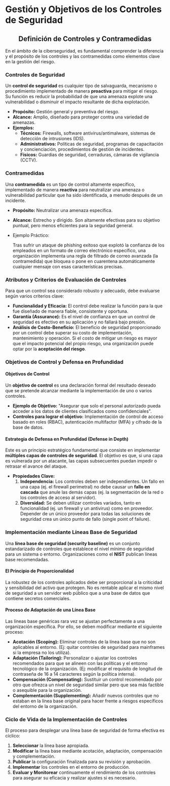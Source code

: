 # Gestión y Objetivos de los Controles de Seguridad

<h2 align="center">Definición de Controles y Contramedidas</h2>

En el ámbito de la ciberseguridad, es fundamental comprender la diferencia y el propósito de los controles y las contramedidas como elementos clave en la gestión del riesgo.

### &#x20;Controles de Seguridad

Un **control de seguridad** es cualquier tipo de salvaguarda, mecanismo o procedimiento implementado de manera **proactiva** para mitigar el riesgo. Su función es reducir la probabilidad de que una amenaza explote una vulnerabilidad o disminuir el impacto resultante de dicha explotación.

* **Propósito:** Gestión general y preventiva del riesgo.
* **Alcance:** Amplio, diseñado para proteger contra una variedad de amenazas.
* **Ejemplos:**
  * **Técnicos:** Firewalls, software antivirus/antimalware, sistemas de detección de intrusiones (IDS).
  * **Administrativos:** Políticas de seguridad, programas de capacitación y concienciación, procedimientos de gestión de incidentes.
  * **Físicos:** Guardias de seguridad, cerraduras, cámaras de vigilancia (CCTV).

### Contramedidas

Una **contramedida** es un tipo de control altamente específico, implementado de manera **reactiva** para neutralizar una amenaza o vulnerabilidad particular que ha sido identificada, a menudo después de un incidente.

* **Propósito:** Neutralizar una amenaza específica.
* **Alcance:** Estrecho y dirigido. Son altamente efectivas para su objetivo puntual, pero menos eficientes para la seguridad general.
*   Ejemplo Práctico:

    Tras sufrir un ataque de phishing exitoso que explotó la confianza de los empleados en un formato de correo electrónico específico, una organización implementa una regla de filtrado de correo avanzada (la contramedida) que bloquea o pone en cuarentena automáticamente cualquier mensaje con esas características precisas.

### Atributos y Criterios de Evaluación de Controles

Para que un control sea considerado robusto y adecuado, debe evaluarse según varios criterios clave:

* **Funcionalidad y Eficacia:** El control debe realizar la función para la que fue diseñado de manera fiable, consistente y oportuna.
* **Garantía (Assurance):** Es el nivel de confianza en que un control de seguridad es efectivo en su aplicación y no fallará bajo presión.
* **Análisis de Costo-Beneficio:** El beneficio de seguridad proporcionado por un control debe superar su costo de implementación, mantenimiento y operación. Si el costo de mitigar un riesgo es mayor que el impacto potencial del propio riesgo, una organización puede optar por la **aceptación del riesgo**.

### Objetivos de Control y Defensa en Profundidad

#### Objetivos de Control

Un **objetivo de control** es una declaración formal del resultado deseado que se pretende alcanzar mediante la implementación de uno o varios controles.

* **Ejemplo de Objetivo:** "Asegurar que solo el personal autorizado pueda acceder a los datos de clientes clasificados como confidenciales".
* **Controles para lograr el objetivo:** Implementación de control de acceso basado en roles (RBAC), autenticación multifactor (MFA) y cifrado de la base de datos.

#### Estrategia de Defensa en Profundidad (Defense in Depth)

Este es un principio estratégico fundamental que consiste en implementar **múltiples capas de controles de seguridad**. El objetivo es que, si una capa es vulnerada por un atacante, las capas subsecuentes puedan impedir o retrasar el avance del ataque.

* **Propiedades Clave:**
  1. **Independencia:** Los controles deben ser independientes. Un fallo en una capa (ej. el firewall perimetral) no debe causar un **fallo en cascada** que anule las demás capas (ej. la segmentación de la red o los controles de acceso al servidor).
  2. **Diversidad:** Se deben utilizar controles variados, tanto en funcionalidad (ej. un firewall y un antivirus) como en proveedor. Depender de un único proveedor para todas las soluciones de seguridad crea un único punto de fallo (single point of failure).

### Implementación mediante Líneas Base de Seguridad

Una **línea base de seguridad (security baseline)** es un conjunto estandarizado de controles que establece el nivel mínimo de seguridad para un sistema o entorno. Organizaciones como el **NIST** publican líneas base recomendadas.

#### El Principio de Proporcionalidad

La robustez de los controles aplicados debe ser proporcional a la criticidad y sensibilidad del activo que protegen. No es rentable aplicar el mismo nivel de seguridad a un servidor web público que a una base de datos que contiene secretos comerciales.

#### Proceso de Adaptación de una Línea Base

Las líneas base genéricas rara vez se ajustan perfectamente a una organización específica. Por ello, se deben modificar mediante el siguiente proceso:

* **Acotación (Scoping):** Eliminar controles de la línea base que no son aplicables al entorno. (Ej: quitar controles de seguridad para mainframes si la empresa no los utiliza).
* **Adaptación (Tailoring):** Personalizar o ajustar los controles recomendados para que se alineen con las políticas y el entorno tecnológico de la organización. (Ej: modificar el requisito de longitud de contraseña de 16 a 14 caracteres según la política interna).
* **Compensación (Compensating):** Sustituir un control recomendado por otro que ofrezca un nivel de seguridad similar pero que sea más factible o asequible para la organización.
* **Complementación (Supplementing):** Añadir nuevos controles que no estaban en la línea base original para hacer frente a riesgos específicos del entorno de la organización.

### Ciclo de Vida de la Implementación de Controles

El proceso para desplegar una línea base de seguridad de forma efectiva es cíclico:

1. **Seleccionar** la línea base apropiada.
2. **Modificar** la línea base mediante acotación, adaptación, compensación y complementación.
3. **Publicar** la configuración finalizada para su revisión y aprobación.
4. **Implementar** los controles en el entorno de producción.
5. **Evaluar y Monitorear** continuamente el rendimiento de los controles para asegurar su eficacia y realizar ajustes si es necesario.

